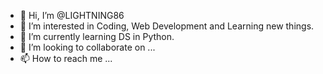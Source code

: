 - 👋 Hi, I’m @LIGHTNING86
- 👀 I’m interested in Coding, Web Development and Learning new things.
- 🌱 I’m currently learning DS in Python.
- 💞️ I’m looking to collaborate on ...
- 📫 How to reach me ...

<!---
LIGHTNING86/LIGHTNING86 is a ✨ special ✨ repository because its `README.md` (this file) appears on your GitHub profile.
You can click the Preview link to take a look at your changes.
--->
